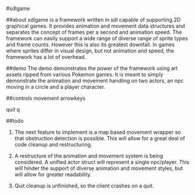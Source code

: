 #sdlgame

##about
sdlgame is a framework written in sdl capable of supporting 2D graphical games. It provides animation and movement data structures
and separates the concept of frames per a second and animation speed. The framework can easily support a wide range of diverse
range of sprite types and frame counts. However this is also its greatest downfall. In games where sprites differ in visual design,
but not animation and speed, the framework has a lot of overhead.

##demo
The demo demonstrates the power of the framework using art assets ripped from various Pokemon games. It is meant to simply demonstrate
the animation and movement handling on two actors, an npc moving in a circle and a player character.

##controls
movement
	arrowkeys
	
quit
	q

##todo
1. The next feature to implement is a map based movement wrapper so that obstruction detection is possible. This will allow for a great
deal of code cleanup and restructuring.

2. A restructure of the animation and movement system is being considered. A unified actor struct will represent a single npc/player.
This will hinder the support of diverse animation and movement styles, but will allow for greater readability.

3. Quit cleanup is unfinished, so the client crashes on a quit.
